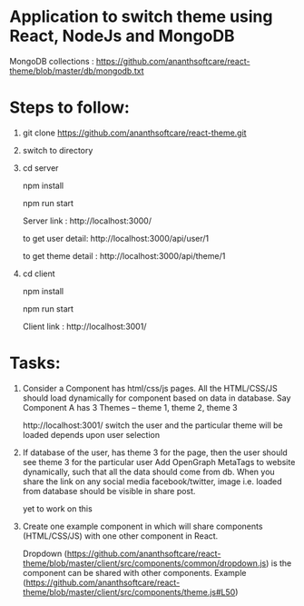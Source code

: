# Application to switch theme using React, NodeJs and MongoDB

MongoDB collections : https://github.com/ananthsoftcare/react-theme/blob/master/db/mongodb.txt

# Steps to follow:

1. git clone https://github.com/ananthsoftcare/react-theme.git

2. switch to directory 

3. cd server
   
   npm install
   
   npm run start
   
   Server link :  http://localhost:3000/ 
   
   to get user detail: http://localhost:3000/api/user/1
   
   to get theme detail : http://localhost:3000/api/theme/1
   
4. cd client

   npm install
   
   npm run start
   
   Client link : http://localhost:3001/


# Tasks:

1. Consider a Component has html/css/js pages. All the HTML/CSS/JS should load dynamically for component based on data in database.
Say Component A has 3 Themes – theme 1, theme 2, theme 3

   http://localhost:3001/ switch the user and the particular theme will be loaded depends upon user selection


2. If database of the user, has theme 3 for the page, then the user should see theme 3 for the particular user
Add OpenGraph MetaTags to website dynamically, such that all the data should come from db. When you share the link on any social media facebook/twitter, image i.e. loaded from database should be visible in share post.

   yet to work on this

3. Create one example component in which will share components (HTML/CSS/JS) with one other component in React.

   Dropdown (https://github.com/ananthsoftcare/react-theme/blob/master/client/src/components/common/dropdown.js) is the component can be shared with other components. Example (https://github.com/ananthsoftcare/react-theme/blob/master/client/src/components/theme.js#L50) 

